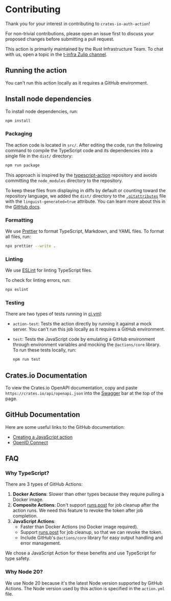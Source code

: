 # Contributing

Thank you for your interest in contributing to `crates-io-auth-action`!

For non-trivial contributions, please open an issue first to discuss your
proposed changes before submitting a pull request.

This action is primarily maintained by the Rust Infrastructure Team.
To chat with us, open a topic in the
[t-infra Zulip channel](https://rust-lang.zulipchat.com/#narrow/channel/242791-t-infra).

## Running the action

You can't run this action locally as it requires a GitHub environment.

## Install node dependencies

To install node dependencies, run:

```sh
npm install
```

### Packaging

The action code is located in `src/`.
After editing the code, run the following command to
compile the TypeScript code and its dependencies into a single file
in the `dist/` directory:

```sh
npm run package
```

This approach is inspired by the [typescript-action](https://github.com/actions/typescript-action)
repository and avoids committing the `node_modules` directory to the repository.

To keep these files from displaying in diffs by default or counting toward the repository language,
we added the `dist/` directory to the [`.gitattributes`](.gitattributes) file with the
`linguist-generated=true` attribute.
You can learn more about this in the
[GitHub docs](https://docs.github.com/en/repositories/working-with-files/managing-files/customizing-how-changed-files-appear-on-github).

### Formatting

We use [Prettier](https://prettier.io/) to format TypeScript, Markdown, and YAML files.
To format all files, run:

```sh
npx prettier --write .
```

### Linting

We use [ESLint](https://eslint.org/) for linting TypeScript files.

To check for linting errors, run:

```sh
npx eslint
```

### Testing

There are two types of tests running in [ci.yml](.github/workflows/ci.yml):

- `action-test`: Tests the action directly by running it against a mock server.
  You can't run this job locally as it requires a GitHub environment.
- `test`: Tests the JavaScript code by emulating a GitHub environment through
  environment variables and mocking the `@actions/core` library.
  To run these tests locally, run:

  ```sh
  npm run test
  ```

## Crates.io Documentation

To view the Crates.io OpenAPI documentation,
copy and paste `https://crates.io/api/openapi.json`
into the [Swagger](https://petstore.swagger.io/) bar at the top of the page.

## GitHub Documentation

Here are some useful links to the GitHub documentation:

- [Creating a JavaScript action](https://docs.github.com/en/actions/sharing-automations/creating-actions/creating-a-javascript-action)
- [OpenID Connect](https://docs.github.com/en/actions/security-for-github-actions/security-hardening-your-deployments/about-security-hardening-with-openid-connect)

## FAQ

### Why TypeScript?

There are 3 types of GitHub Actions:

1. **Docker Actions**: Slower than other types because they require pulling a Docker image.
2. **Composite Actions**: Don't support [runs.post] for job cleanup after the action runs.
   We need this feature to revoke the token after job completion.
3. **JavaScript Actions**:
   - Faster than Docker Actions (no Docker image required).
   - Support [runs.post] for job cleanup, so that we can revoke the token.
   - Include GitHub's `@actions/core` library for easy output handling and error management.

We chose a JavaScript Action for these benefits and use TypeScript for type safety.

[runs.post]: https://docs.github.com/en/actions/sharing-automations/creating-actions/metadata-syntax-for-github-actions#runspost

### Why Node 20?

We use Node 20 because it's the latest Node version supported by GitHub Actions.
The Node version used by this action is specified in the `action.yml` file.
